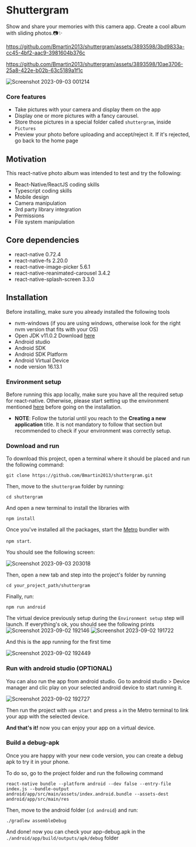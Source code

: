 # Shuttergram
Show and share your memories with this camera app. Create a cool album with sliding photos.📷✨


https://github.com/Bmartin2013/shuttergram/assets/3893598/3bd9833a-cc45-4bf2-aac9-3981604b376c


https://github.com/Bmartin2013/shuttergram/assets/3893598/10ae3706-25a8-422e-b02b-63c5189a1f1c


![Screenshot 2023-09-03 001214](https://github.com/Bmartin2013/shuttergram/assets/3893598/a45bdeba-79f5-4f50-82ea-7e374badcf7f)





### Core features
- Take pictures with your camera and display them on the app
- Display one or more pictures with a fancy carousel.
- Store those pictures in a special folder called `shuttergram`, inside `Pictures`
- Preview your photo before uploading and accept/reject it. If it's rejected, go back to the home page

## Motivation
This react-native photo album was intended to test and try the following:

- React-Native/ReactJS coding skills
- Typescript coding skills
- Mobile design
- Camera manipulation
- 3rd party library integration
- Permissions
- File system manipulation

## Core dependencies 
- react-native 0.72.4
- react-native-fs 2.20.0
- react-native-image-picker 5.6.1
- react-native-reanimated-carousel 3.4.2
- react-native-splash-screen 3.3.0

## Installation
Before installing, make sure you already installed the following tools

- nvm-windows (if you are using windows, otherwise look for the right nvm version that fits with your OS)
- Open JDK v11.0.2 Download [here]([url](https://jdk.java.net/archive/)https://jdk.java.net/archive/)
- Android studio
- Android SDK
- Android SDK Platform
- Android Virtual Device
- node version 16.13.1

### Environment setup
Before running this app locally, make sure you have all the required setup for react-native. Otherwise, please start setting up the environment mentioned [here]([url](https://reactnative.dev/docs/environment-setup)https://reactnative.dev/docs/environment-setup) before going on the installation.

* **NOTE**: Follow the tutorial until you reach to the **Creating a new application** title. It is not mandatory to follow that section but recommended to check if your environment was correctly setup.

### Download and run 
To download this project, open a terminal where it should be placed and run the following  command: 

```git clone https://github.com/Bmartin2013/shuttergram.git```

Then, move to the `shuttergram` folder by running:

```cd shuttergram``` 

And open a new terminal to install the libraries with 

```npm install```

Once you've installed all the packages, start the [Metro](https://facebook.github.io/metro/) bundler with

```npm start```. 

You should see the following screen:

![Screenshot 2023-09-03 203018](https://github.com/Bmartin2013/shuttergram/assets/3893598/7b97d2af-0d96-4191-ac56-b00db49b5758)


Then, open a new tab and step into the project's folder by running 

```cd your_project_path/shuttergram```

Finally, run:

```npm run android```

The virtual device previously setup during the `Environment setup` step will launch. If everything's ok, you should see the following prints
![Screenshot 2023-09-02 192146](https://github.com/Bmartin2013/shuttergram/assets/3893598/2dd291d9-02f8-4d17-9225-ed8c47c88250)
![Screenshot 2023-09-02 191722](https://github.com/Bmartin2013/shuttergram/assets/3893598/65d16356-526e-456f-87c1-dbecfdc306c7)

And this is the app running for the first time 

![Screenshot 2023-09-02 192449](https://github.com/Bmartin2013/shuttergram/assets/3893598/8a623372-7c77-4666-ac76-88a145e6e36c)

### Run with android studio (OPTIONAL)
You can also run the app from android studio. Go to android studio > Device manager and clic play on your selected android device to start running it.

![Screenshot 2023-09-02 192727](https://github.com/Bmartin2013/shuttergram/assets/3893598/18ff9e56-51ce-440e-8681-7cf2fe2567c3)

Then run the project with `npm start` and press `a` in the Metro terminal to link your app with the selected device.

**And that's it!** now you can enjoy your app on a virtual device.

### Build a debug-apk

Once you are happy with your new code version, you can create a debug apk to try it in your phone. 

To do so, go to the project folder and run the following command 

```react-native bundle --platform android --dev false --entry-file index.js --bundle-output android/app/src/main/assets/index.android.bundle --assets-dest android/app/src/main/res```

Then, move to the android folder (`cd android`) and run:

```./gradlew assembleDebug```

And done! now you can check your app-debug.apk in the `./android/app/build/outputs/apk/debug` folder





